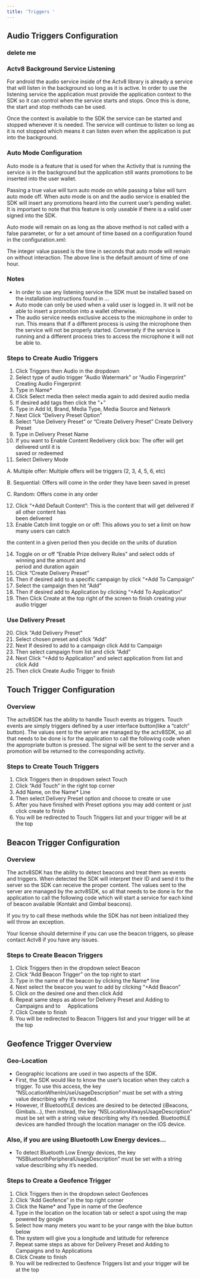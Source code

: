 ```yaml
---
title: 'Triggers '
---
```

## Audio Triggers Configuration

### delete me

### Actv8 Background Service Listening

For android the audio service inside of the Actv8 library is already a service that will listen in the background so long as it is active.  In order to use the listening service the application must provide the application context to the SDK so it can control when the service starts and stops.
Once this is done, the start and stop methods can be used.

Once the context is available to the SDK the service can be started and stopped whenever it is needed.  The service will continue to listen so long as it is not stopped which means it can listen even when the application is put into the background.  

### Auto Mode Configuration

Auto mode is a feature that is used for when the Activity that is running the service is in the background but the application still wants promotions to be inserted into the user wallet.  

Passing a true value will turn auto mode on while passing a false will turn auto mode off.  When auto mode is on and the audio service is enabled the SDK will insert any promotions heard into the current user’s pending wallet.  It is important to note that this feature is only useable if there is a valid user signed into the SDK.

Auto mode will remain on as long as the above method is not called with a false parameter, or for a set amount of time based on a configuration found in the configuration.xml:

The integer value passed is the time in seconds that auto mode will remain on without interaction.  The above line is the default amount of time of one hour.

### Notes

* In order to use any listening service the SDK must be installed based on the installation instructions found in …
* Auto mode can only be used when a valid user is logged in.  It will not be able to insert a promotion into a wallet otherwise.
* The audio service needs exclusive access to the microphone in order to run.  This means that if a different process is using the microphone then the service will not be properly started.  Conversely if the service is running and a different process tries to access the microphone it will not be able to.

### Steps to Create Audio Triggers

1. Click Triggers then Audio in the dropdown
2. Select type of audio trigger “Audio Watermark” or “Audio Fingerprint”
   Creating Audio Fingerprint
3. Type in Name*
4. Click Select media then select media again to add desired audio media
5. If desired add tags then click the “+”
6. Type in Add Id, Brand, Media Type, Media Source and Network
7. Next Click “Delivery Preset Option”
8. Select  “Use Delivery Preset” or “Create Delivery Preset”
   Create Delivery Preset
9. Type in Delivery Preset Name
10. If you want to Enable Content Redelivery click box: The offer will get delivered until it is\
    saved or redeemed
11. Select Delivery Mode

A.	Multiple offer: Multiple offers will be triggers (2, 3, 4, 5, 6, etc)

B.	Sequential: Offers will come in the order they have been saved in preset 

C.	Random: Offers come in any order  

12. Click “+Add Default Content”: This is the content that will get delivered if all other content has\
    been delivered
13. Enable Catch limit toggle on or off: This allows you to set a limit on          how many users can catch
             

  the content in a given period then you decide on the units of duration

14. Toggle on or off “Enable Prize delivery Rules” and select odds of winning and the amount and\
    period and duration again
15. Click “Create Delivery Preset”
16. Then if desired add to a specific campaign by click “+Add To Campaign”
17. Select the campaign then hit “Add”
18. Then if desired add to Application by clicking “+Add To Application”
19. Then Click Create at the top right of the screen to finish creating your 
    audio trigger

### Use Delivery Preset

20. Click "Add Delivery Preset"
21. Select chosen preset and click “Add” 
22. Next If desired to add to a campaign click Add to Campaign
23. Then select campaign from list and click “Add”
24. Next Click “+Add to Application” and select application from list and click Add
25. Then click Create Audio Trigger to finish

## Touch Trigger Configuration

### Overview

The actv8SDK has the ability to handle Touch events as triggers. Touch events are simply triggers defined by a user interface button(like a “catch” button). The values sent to the server are managed by the actv8SDK, so all that needs to be done is for the application to call the following code when the appropriate button is pressed. The signal will be sent to the server and a promotion will be returned to the corresponding activity.

### Steps to Create Touch Triggers

1. Click Triggers then in dropdown select Touch
2. Click “Add Touch” in the right top corner
3. Add Name, on the Name* Line
4. Then select Delivery Preset option and choose to create or use
5. After you have finished with Preset options you may add content or just click create to finish
6. You will be redirected to Touch Triggers list and your trigger will be at the top  

## Beacon Trigger Configuration

### Overview

The actv8SDK has the ability to detect beacons and treat them as events and triggers. When detected the SDK will interpret their ID and send it to the server so the SDK can receive the proper content. The values sent to the server are managed by the actv8SDK, so all that needs to be done is for the application to call the following code which will start a service for each kind of beacon available (Kontakt and Gimbal beacons).

If you try to call these methods while the SDK has not been initialized they will throw an exception.

Your license should determine if you can use the beacon triggers, so please contact Actv8 if you have any issues.

### Steps to Create Beacon Triggers

1. Click Triggers then in the dropdown select Beacon
2. Click “Add Beacon Trigger” on the top right to start 
3. Type in the name of the beacon by clicking the Name* line
4. Next select the beacon you want to add by clicking “+Add Beacon”
5. Click on the desired one and then click Add
6. Repeat same steps as above for Delivery Preset and Adding to Campaigns and to   
    Applications 
7. Click Create to finish 
8. You will be redirected to Beacon Triggers list and your trigger will be at the top

## Geofence Trigger Overview

### Geo-Location

* Geographic locations are used in two aspects of the SDK.
* First, the SDK would like to know the user’s location when they catch a trigger. To use this access, the key “NSLocationWhenInUseUsageDescription” must be set with a string value describing why it’s needed.
* However, if BluetoothLE devices are desired to be detected (iBeacons, Gimbals…), then instead, the key “NSLocationAlwaysUsageDescription” must be set with a string value describing why it’s needed. BluetoothLE devices are handled through the location manager on the iOS device.

### Also, if you are using Bluetooth Low Energy devices…

* To detect Bluetooth Low Energy devices, the key “NSBluetoothPeripheralUsageDescription”  must be set with a string value describing why it’s needed.

### Steps to Create a Geofence Trigger

1. Click Triggers then in the dropdown select Geofences 
2. Click “Add Geofence” in the top right corner 
3. Click the Name* and Type in name of the Geofence 
4. Type in the location on the location tab or select a spot using the map powered by google
5. Select how many meters you want to be your range with the blue button below
6. The system will give you a longitude and latitude for reference 
7. Repeat same steps as above for Delivery Preset and Adding to Campaigns and to Applications
8. Click Create to finish 
9. You will be redirected to Geofence Triggers list and your trigger will be at the top

